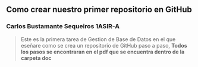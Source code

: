  ## Como crear nuestro primer repositorio en GitHub

### Carlos Bustamante Sequeiros 1ASIR-A

>Este es la primera tarea de Gestion de Base de Datos en el que eseñare como se crea un repositorio de GitHub paso a paso,
**Todos los pasos se encontraran en el pdf que se encuentra dentro de la carpeta doc**